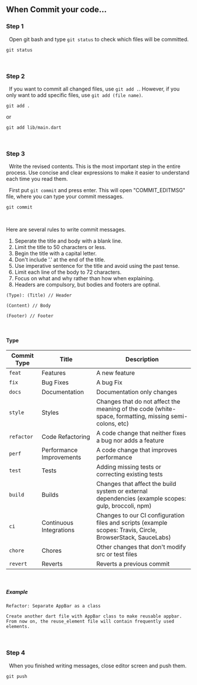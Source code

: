 ## When Commit your code...

### Step 1

&nbsp;&nbsp;Open git bash and type `git status` to check which files will be committed.
```
git status
```

<br>

### Step 2

&nbsp;&nbsp;If you want to commit all changed files, use `git add .`. However, if you only want to add specific files, use `git add (file name)`.

```
git add .
```

or 

```
git add lib/main.dart
```

<br>

### Step 3

&nbsp;&nbsp;Write the revised contents. This is the most important step in the entire process. Use concise and clear expressions to make it easier to understand each time you read them.

&nbsp;&nbsp;First put `git commit` and press enter. This will open "COMMIT_EDITMSG" file, where you can type your commit messages.

```
git commit
```

<br>

Here are several rules to write commit messages.

1. Seperate the title and body with a blank line.
2. Limit the title to 50 characters or less.
3. Begin the title with a capital letter.
4. Don't include '.' at the end of the title.
5. Use imperative sentence for the title and avoid using the past tense.
6. Limit each line of the body to 72 characters.
7. Focus on what and why rather than how when explaining.
8. Headers are compulsory, but bodies and footers are optinal.

```
(Type): (Title) // Header

(Content) // Body

(Footer) // Footer
```

<br>

#### Type

| Commit Type | Title                    | Description                                                                                                 
| ----------- | ------------------------ | ----------------------------------------------------------------------------------------------------------- 
| `feat`      | Features                 | A new feature                                                                                               
| `fix`       | Bug Fixes                | A bug Fix                                                                                                   
| `docs`      | Documentation            | Documentation only changes                                                                                  
| `style`     | Styles                   | Changes that do not affect the meaning of the code (white-space, formatting, missing semi-colons, etc)      
| `refactor`  | Code Refactoring         | A code change that neither fixes a bug nor adds a feature                                                   
| `perf`      | Performance Improvements | A code change that improves performance                                                                     
| `test`      | Tests                    | Adding missing tests or correcting existing tests                                                           
| `build`     | Builds                   | Changes that affect the build system or external dependencies (example scopes: gulp, broccoli, npm)         
| `ci`        | Continuous Integrations  | Changes to our CI configuration files and scripts (example scopes: Travis, Circle, BrowserStack, SauceLabs) 
| `chore`     | Chores                   | Other changes that don't modify src or test files                                                           
| `revert`    | Reverts                  | Reverts a previous commit                                                                                   

<br>

##### Example

```
Refactor: Separate AppBar as a class

Create another dart file with AppBar class to make reusable appbar.
From now on, the reuse_element file will contain frequently used elements.
```

<br>

### Step 4

&nbsp;&nbsp;When you finished writing messages, close editor screen and push them.
```
git push
```
